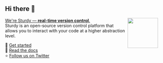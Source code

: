 ## Hi there 🐣

<img align="right" width="100" height="100" src="https://getsturdy.com/assets/DuckCap92.8f469542.png">

[We're Sturdy &mdash; **real-time version control**.](https://getsturdy.com/)  
Sturdy is an open-source version control platform that allows you to interact with your code at a higher abstraction level.

🐥 [Get started](https://getsturdy.com/)  
🐣 [Read the docs](https://getsturdy.com/docs)  
⭐️ [Follow us on Twitter](https://twitter.com/getsturdy)  
